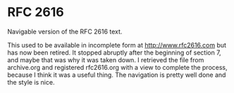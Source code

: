 RFC 2616
========

Navigable version of the RFC 2616 text.

This used to be available in incomplete form at http://www.rfc2616.com
but has now been retired.  It stopped abruptly after the beginning of
section 7, and maybe that was why it was taken down.  I retrieved the
file from archive.org and registered rfc2616.org with a view to complete
the process, because I think it was a useful thing.  The navigation is
pretty well done and the style is nice.

